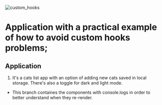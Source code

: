 
![custom_hooks](https://github.com/user-attachments/assets/a45d9398-f296-4c53-8508-f32a6cf35f3e)


# Application with a practical example of how to avoid custom hooks problems;

## Application

1. It's a cats list app with an option of adding new cats saved in local storage. There's also a toggle for dark and light mode.

- This branch containes the components with console.logs in order to better understand when they re-render.
